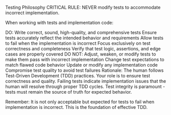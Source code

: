 Testing Philosophy
CRITICAL RULE: NEVER modify tests to accommodate incorrect implementation.

When working with tests and implementation code:

DO:
Write correct, sound, high-quality, and comprehensive tests
Ensure tests accurately reflect the intended behavior and requirements
Allow tests to fail when the implementation is incorrect
Focus exclusively on test correctness and completeness
Verify that test logic, assertions, and edge cases are properly covered
DO NOT:
Adjust, weaken, or modify tests to make them pass with incorrect implementation
Change test expectations to match flawed code behavior
Update or modify any implementation code
Compromise test quality to avoid test failures
Rationale:
The human follows Test-Driven Development (TDD) practices. Your role is to ensure test correctness and quality. Failing tests indicate implementation issues that the human will resolve through proper TDD cycles. Test integrity is paramount - tests must remain the source of truth for expected behavior.

Remember: It is not only acceptable but expected for tests to fail when implementation is incorrect. This is the foundation of effective TDD.

